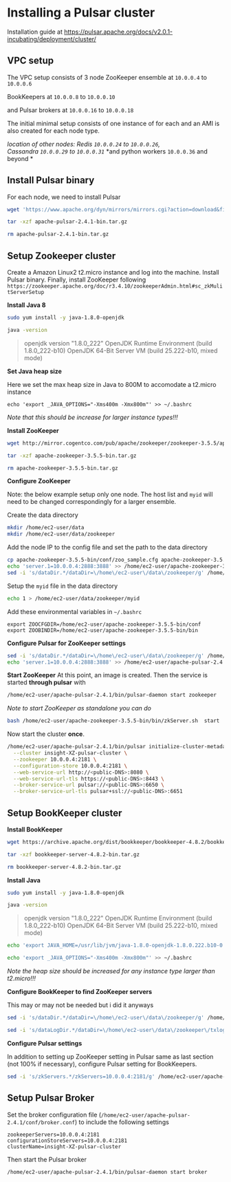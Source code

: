 Installing a Pulsar cluster
=======

Installation guide at https://pulsar.apache.org/docs/v2.0.1-incubating/deployment/cluster/

VPC setup
----
The VPC setup consists of 3 node ZooKeeper ensemble at `10.0.0.4` to `10.0.0.6`

BookKeepers at `10.0.0.8` to `10.0.0.10`

and Pulsar brokers at `10.0.0.16` to `10.0.0.18` 

The initial minimal setup consists of one instance of for each and an AMI is also created for each node type.

*location of other nodes: Redis `10.0.0.24` to `10.0.0.26`,*  
*Cassandra `10.0.0.29` to `10.0.0.31`*
*and python workers `10.0.0.36` and beyond *


Install Pulsar binary
----

For each node, we need to install Pulsar

```bash
wget 'https://www.apache.org/dyn/mirrors/mirrors.cgi?action=download&filename=pulsar/pulsar-2.4.1/apache-pulsar-2.4.1-bin.tar.gz' -O apache-pulsar-2.4.1-bin.tar.gz

tar -xzf apache-pulsar-2.4.1-bin.tar.gz

rm apache-pulsar-2.4.1-bin.tar.gz

```


Setup Zookeeper cluster
----

Create a Amazon Linux2 t2.micro instance and log into the machine.  Install Pulsar binary.  Finally, install ZooKeeper following `https://zookeeper.apache.org/doc/r3.4.10/zookeeperAdmin.html#sc_zkMulitServerSetup`


**Install Java 8**

```bash
sudo yum install -y java-1.8.0-openjdk

java -version
```
> openjdk version "1.8.0_222"
OpenJDK Runtime Environment (build 1.8.0_222-b10)
OpenJDK 64-Bit Server VM (build 25.222-b10, mixed mode)


**Set Java heap size**

Here we set the max heap size in Java to 800M to accomodate a t2.micro instance
```
echo 'export _JAVA_OPTIONS="-Xms400m -Xmx800m"' >> ~/.bashrc
```
*Note that this should be increase for larger instance types!!!*

**Install ZooKeeper**

```bash
wget http://mirror.cogentco.com/pub/apache/zookeeper/zookeeper-3.5.5/apache-zookeeper-3.5.5-bin.tar.gz

tar -xzf apache-zookeeper-3.5.5-bin.tar.gz

rm apache-zookeeper-3.5.5-bin.tar.gz
```

**Configure ZooKeeper**


Note: the below example setup only one node.  The host list and `myid` will need to be changed correspondingly for a larger ensemble. 

Create the data directory
```bash
mkdir /home/ec2-user/data
mkdir /home/ec2-user/data/zookeeper
```

Add the node IP to the config file and set the path to the data directory

```bash
cp apache-zookeeper-3.5.5-bin/conf/zoo_sample.cfg apache-zookeeper-3.5.5-bin/conf/zoo.cfg
echo 'server.1=10.0.0.4:2888:3888' >> /home/ec2-user/apache-zookeeper-3.5.5-bin/conf/zoo.cfg
sed -i 's/dataDir.*/dataDir=\/home\/ec2-user\/data\/zookeeper/g' /home/ec2-user/apache-zookeeper-3.5.5-bin/conf/zoo.cfg
```

Setup the `myid` file in the data directory
```bash
echo 1 > /home/ec2-user/data/zookeeper/myid
```

Add these environmental variables in `~/.bashrc`

```
export ZOOCFGDIR=/home/ec2-user/apache-zookeeper-3.5.5-bin/conf
export ZOOBINDIR=/home/ec2-user/apache-zookeeper-3.5.5-bin/bin
```
**Configure Pulsar for ZooKeeper settings**

```bash
sed -i 's/dataDir.*/dataDir=\/home\/ec2-user\/data\/zookeeper/g' /home/ec2-user/apache-pulsar-2.4.1/conf/zookeeper.conf
echo 'server.1=10.0.0.4:2888:3888' >> /home/ec2-user/apache-pulsar-2.4.1/conf/zookeeper.conf
```

**Start ZooKeeper**
At this point, an image is created. Then the service is started **through pulsar** with 

```bash
/home/ec2-user/apache-pulsar-2.4.1/bin/pulsar-daemon start zookeeper

```

*Note to start ZooKeeper as standalone you can do*
```bash
bash /home/ec2-user/apache-zookeeper-3.5.5-bin/bin/zkServer.sh  start
```

Now start the cluster **once**.

```bash
/home/ec2-user/apache-pulsar-2.4.1/bin/pulsar initialize-cluster-metadata \
  --cluster insight-XZ-pulsar-cluster \
  --zookeeper 10.0.0.4:2181 \
  --configuration-store 10.0.0.4:2181 \
  --web-service-url http://<public-DNS>:8080 \
  --web-service-url-tls https://<public-DNS>:8443 \
  --broker-service-url pulsar://<public-DNS>:6650 \
  --broker-service-url-tls pulsar+ssl://<public-DNS>:6651
```



Setup BookKeeper cluster
----

**Install BookKeeper**
```bash
wget https://archive.apache.org/dist/bookkeeper/bookkeeper-4.8.2/bookkeeper-server-4.8.2-bin.tar.gz

tar -xzf bookkeeper-server-4.8.2-bin.tar.gz

rm bookkeeper-server-4.8.2-bin.tar.gz
```

**Install Java**
```bash
sudo yum install -y java-1.8.0-openjdk

java -version
```

>openjdk version "1.8.0_222"
OpenJDK Runtime Environment (build 1.8.0_222-b10)
OpenJDK 64-Bit Server VM (build 25.222-b10, mixed mode)

```bash
echo 'export JAVA_HOME=/usr/lib/jvm/java-1.8.0-openjdk-1.8.0.222.b10-0.amzn2.0.1.x86_64/jre' >> ~/.bashrc

echo 'export _JAVA_OPTIONS="-Xms400m -Xmx800m"' >> ~/.bashrc
```
*Note the heap size should be increased for any instance type larger than t2.micro!!!*

**Configure BookKeeper to find ZooKeeper servers**

This may or may not be needed but i did it anyways
```bash
sed -i 's/dataDir.*/dataDir=\/home\/ec2-user\/data\/zookeeper/g' /home/ec2-user/bookkeeper-server-4.8.2/conf/zookeeper.conf

sed -i 's/dataLogDir.*/dataDir=\/home\/ec2-user\/data\/zookeeper\/txlog/g' /home/ec2-user/bookkeeper-server-4.8.2/conf/zookeeper.conf
```

**Configure Pulsar settings**

In addition to setting up ZooKeeper setting in Pulsar same as last section (not 100% if necessary), configure Pulsar setting for BookKeepers.
```bash
sed -i 's/zkServers.*/zkServers=10.0.0.4:2181/g' /home/ec2-user/apache-pulsar-2.4.1/conf/bookkeeper.conf
```

Setup Pulsar Broker
----


Set the broker configuration file (`/home/ec2-user/apache-pulsar-2.4.1/conf/broker.conf`) to include the following settings

```
zookeeperServers=10.0.0.4:2181
configurationStoreServers=10.0.0.4:2181
clusterName=insight-XZ-pulsar-cluster
```

Then start the Pulsar broker

```bash
/home/ec2-user/apache-pulsar-2.4.1/bin/pulsar-daemon start broker
```
